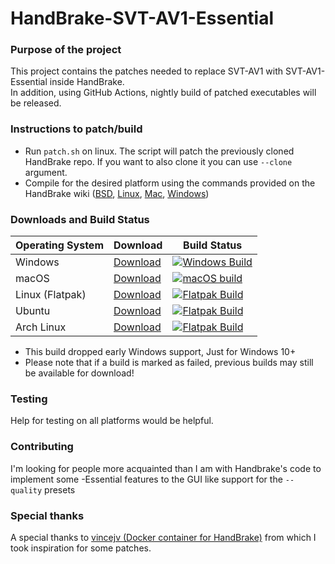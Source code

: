 # HandBrake-SVT-AV1-Essential
### Purpose of the project
This project contains the patches needed to replace SVT-AV1 with SVT-AV1-Essential inside HandBrake.\
In addition, using GitHub Actions, nightly build of patched executables will be released.
### Instructions to patch/build
* Run ```patch.sh``` on linux. The script will patch the previously cloned HandBrake repo. If you want to also clone it you can use ```--clone``` argument.
* Compile for the desired platform using the commands provided on the HandBrake wiki ([BSD](https://handbrake.fr/docs/en/latest/developer/build-bsd.html), [Linux](https://handbrake.fr/docs/en/latest/developer/build-linux.html), [Mac](https://handbrake.fr/docs/en/latest/developer/build-mac.html), [Windows](https://handbrake.fr/docs/en/latest/developer/build-windows.html))
### Downloads and Build Status
| Operating System  | Download        | Build Status |
| ----------------- | --------------- | ------------- |
| Windows           | [Download](https://github.com/kentooo/HandBrake-SVT-AV1-PSYEX/releases/tag/win_essential_build) | [![Windows Build](https://github.com/kentooo/HandBrake-SVT-AV1-PSYEX/actions/workflows/nightly-win.yml/badge.svg)](https://github.com/kentooo/HandBrake-SVT-AV1-PSYEX/actions/workflows/nightly-win.yml)  |
| macOS             | [Download](https://github.com/kentooo/HandBrake-SVT-AV1-PSYEX/releases/tag/mac_essential_build) | [![macOS build](https://github.com/kentooo/HandBrake-SVT-AV1-PSYEX/actions/workflows/nightly-mac.yml/badge.svg)](https://github.com/kentooo/HandBrake-SVT-AV1-PSYEX/actions/workflows/nightly-mac.yml)  |
| Linux (Flatpak)   | [Download](https://github.com/kentooo/HandBrake-SVT-AV1-PSYEX/releases/tag/flatpak_essential_build) | [![Flatpak Build](https://github.com/kentooo/HandBrake-SVT-AV1-PSYEX/actions/workflows/nightly-flatpak.yml/badge.svg)](https://github.com/kentooo/HandBrake-SVT-AV1-PSYEX/actions/workflows/nightly-flatpak.yml) |
| Ubuntu            | [Download](https://github.com/kentooo/HandBrake-SVT-AV1-PSYEX/releases/tag/ubuntu_essential_build) | [![Flatpak Build](https://github.com/kentooo/HandBrake-SVT-AV1-PSYEX/actions/workflows/nightly-ubuntu.yml/badge.svg)](https://github.com/kentooo/HandBrake-SVT-AV1-PSYEX/actions/workflows/nightly-ubuntu.yml) |
| Arch Linux        | [Download](https://github.com/kentooo/HandBrake-SVT-AV1-PSYEX/releases/tag/arch_essential_build) | [![Flatpak Build](https://github.com/kentooo/HandBrake-SVT-AV1-PSYEX/actions/workflows/nightly-arch.yml/badge.svg)](https://github.com/kentooo/HandBrake-SVT-AV1-PSYEX/actions/workflows/nightly-arch.yml) |

* This build dropped early Windows support, Just for Windows 10+
* Please note that if a build is marked as failed, previous builds may still be available for download!
### Testing
Help for testing on all platforms would be helpful.
### Contributing
I'm looking for people more acquainted than I am with Handbrake's code to implement some -Essential features to the GUI like support for the `--quality` presets
### Special thanks
A special thanks to [vincejv (Docker container for HandBrake)](https://github.com/vincejv/docker-handbrake) from which I took inspiration for some patches.

